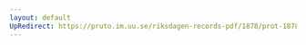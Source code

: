 ```yaml
---
layout: default
UpRedirect: https://pruto.im.uu.se/riksdagen-records-pdf/1878/prot-1878--ak--004/prot-1878--ak--004_006.pdf
---
```

